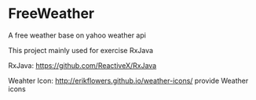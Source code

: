FreeWeather
===========

A free weather base on yahoo weather api

This project mainly used for exercise RxJava

RxJava: https://github.com/ReactiveX/RxJava

Weahter Icon: http://erikflowers.github.io/weather-icons/ provide Weather icons
